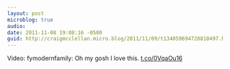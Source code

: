 ```yaml
---
layout: post
microblog: true
audio: 
date: 2011-11-08 19:08:16 -0500
guid: http://craigmcclellan.micro.blog/2011/11/09/t134059694728810497.html
---
```

Video: fymodernfamily: Oh my gosh I love this. [t.co/0VqaOu16](http://t.co/0VqaOu16)
